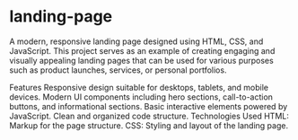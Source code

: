 # landing-page
A modern, responsive landing page designed using HTML, CSS, and JavaScript. This project serves as an example of creating engaging and visually appealing landing pages that can be used for various purposes such as product launches, services, or personal portfolios.

Features
Responsive design suitable for desktops, tablets, and mobile devices.
Modern UI components including hero sections, call-to-action buttons, and informational sections.
Basic interactive elements powered by JavaScript.
Clean and organized code structure.
Technologies Used
HTML: Markup for the page structure.
CSS: Styling and layout of the landing page.
